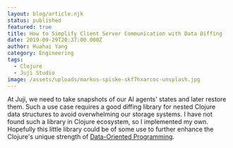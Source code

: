 ```yaml
---
layout: blog/article.njk
status: published
featured: true
title: How to Simplify Client Server Communication with Data Diffing
date: 2019-09-29T20:37:00.000Z
author: Huahai Yang
category: Engineering
tags:
  - Clojure
  - Juji Studio
image: /assets/uploads/markus-spiske-skf7hxarcoc-unsplash.jpg
---
```

At Juji, we need to take snapshots of our AI agents' states and later restore them. Such a use case requires a good diffing library for nested Clojure data structures to avoid overwhelming our storage systems. I have not found such a library in Clojure ecosystem, so I implemented my own. Hopefully this little library could be of some use to further enhance the Clojure's unique strength of [Data-Oriented Programming](https://livebook.manning.com/#!/book/the-joy-of-clojure-second-edition/chapter-14/1).